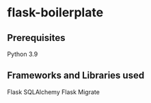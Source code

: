 # flask-boilerplate
## Prerequisites
Python 3.9
## Frameworks and Libraries used
Flask
SQLAlchemy
Flask Migrate
